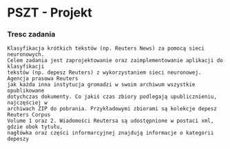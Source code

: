 PSZT - Projekt
================

### Tresc zadania
    Klasyfikacja krótkich tekstów (np. Reuters News) za pomocą sieci neuronowych.
    Celem zadania jest zaprojektowanie oraz zaimplementowanie aplikacji do klasyfikacji
    tekstów (np. depesz Reuters) z wykorzystaniem sieci neuronowej. Agencja prasowa Reuters
    jak każda inna instytucja gromadzi w swoim archiwum wszystkie opublikowane
    dotychczas dokumenty. Co jakiś czas zbiory podlegają upublicznieniu, najczęściej w
    archiwach ZIP do pobrania. Przykładowymi zbiorami są kolekcje depesz Reuters Corpus
    Volume 1 oraz 2. Wiadomości Reutersa są udostępnione w postaci xml, gdzie obok tytułu,
    nagłówka oraz części informarcyjnej znajdują informacje o kategorii depeszy